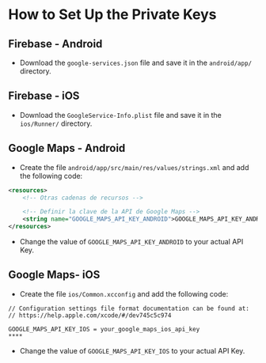 # How to Set Up the Private Keys

## Firebase - Android

- Download the `google-services.json` file and save it in the `android/app/` directory.

## Firebase - iOS

- Download the `GoogleService-Info.plist` file and save it in the `ios/Runner/` directory.

## Google Maps - Android

- Create the file `android/app/src/main/res/values/strings.xml` and add the following code:

```xml
<resources>
    <!-- Otras cadenas de recursos -->

    <!-- Definir la clave de la API de Google Maps -->
    <string name="GOOGLE_MAPS_API_KEY_ANDROID">GOOGLE_MAPS_API_KEY_ANDROID</string>
</resources>
```

- Change the value of `GOOGLE_MAPS_API_KEY_ANDROID` to your actual API Key.

## Google Maps- iOS

- Create the file `ios/Common.xcconfig` and add the following code:

```xconfig
// Configuration settings file format documentation can be found at:
// https://help.apple.com/xcode/#/dev745c5c974

GOOGLE_MAPS_API_KEY_IOS = your_google_maps_ios_api_key
****
```

- Change the value of `GOOGLE_MAPS_API_KEY_IOS` to your actual API Key.
